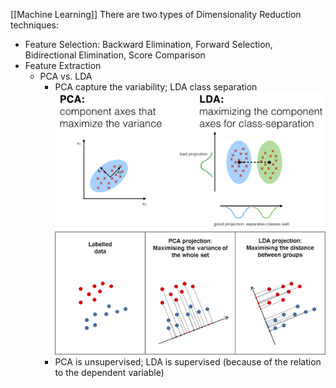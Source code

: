 [[Machine Learning]]
There are two types of Dimensionality Reduction techniques:  
- Feature Selection: Backward Elimination, Forward Selection, Bidirectional Elimination, Score Comparison
- Feature Extraction
	- PCA vs. LDA
		- PCA capture the variability; LDA class separation
			![](/assets/images/dimensionality-reduction-1.png)
			![](/assets/images/dimensionality-reduction-2.png)
		- PCA is unsupervised; LDA is supervised (because of the relation to the dependent variable)
